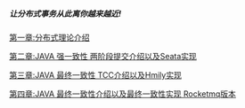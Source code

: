 ##### 让分布式事务从此离你越来越近!

[第一章:分布式理论介绍](https://blog.csdn.net/qq_36872046/article/details/106714011)

[第二章:JAVA 强一致性 两阶段提交介绍以及Seata实现](https://blog.csdn.net/qq_36872046/article/details/106716125)

[第三章:JAVA 最终一致性  TCC介绍以及Hmily实现]()

[第四章:JAVA 最终一致性介绍以及最终一致性实现 Rocketmq版本]()